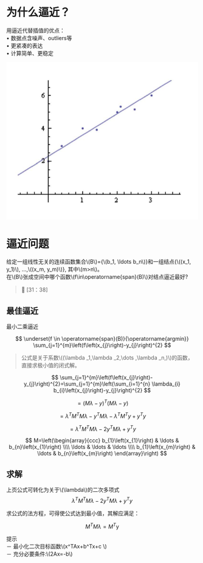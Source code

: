 # 为什么逼近？

用逼近代替插值的优点：  
• 数据点含噪声、outliers等  
• 更紧凑的表达  
• 计算简单、更稳定  

![](../assets/插值-7.png)  

# 逼近问题
   
给定一组线性无关的连续函数集合\\(B\\)={\\(b_1, \ldots b_n\\)}和一组结点{\\((x_1, y_1)\\), ...,\\((x_m, y_m)\\)}, 其中\\(m>n\\)。  
在\\(B\\)张成空间中哪个函数\\(f\in\operatorname{span}(B)\\)对结点逼近最好?    

> &#x1F50E; [31：38]  


## 最佳逼近

最小二乘逼近

$$
\underset{f \in \operatorname{span}(B)}{\operatorname{argmin}} \sum_{j=1}^{m}\left(f\left(x_{j}\right)-y_{j}\right)^{2}
$$

> 公式是关于系数\\((\lambda _1,\lambda _2,\dots ,\lambda _n,)\\)的函数，直接求极小值的闭式解。    


$$
\sum_{j=1}^{m}\left(f\left(x_{j}\right)-y_{j}\right)^{2}=\sum_{j=1}^{m}\left(\sum_{i=1}^{n} \lambda_{i} b_{i}\left(x_{j}\right)-y_{j}\right)^{2}
$$

$$
=(M \lambda-y)^{T}(M \lambda-y)
$$

$$
=\lambda^{T} M^{T} M \lambda-y^{T} M \lambda-\lambda^{T} M^{T} y+y^{T} y
$$

$$
=\lambda^{T} M^{T} M \lambda-2y^{T} M\lambda +y^{T} y
$$

$$
M=\left(\begin{array}{ccc}
b_{1}\left(x_{1}\right) & \ldots & b_{n}\left(x_{1}\right) \\\\
\ldots & \ldots & \ldots \\\\
b_{1}\left(x_{m}\right) & \ldots & b_{n}\left(x_{m}\right)
\end{array}\right)
$$

## 求解

上页公式可转化为关于\\(\lambda\\)的二次多项式    
$$
\lambda^{T} M^{T} M \lambda-2 y^{T} M \lambda+y^{T} y 
$$

求公式的法方程，可得使公式达到最小值，其解应满足：

$$
M^{T} M \lambda=M^{T} \mathrm{y}   
$$

提示   
－ 最小化二次目标函数\\(x^TAx+b^Tx+c \\)    
－ 充分必要条件:\\(2Ax=-b\\)  

